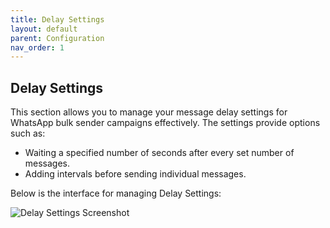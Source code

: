 ```yaml
---
title: Delay Settings
layout: default
parent: Configuration
nav_order: 1
---
```


## Delay Settings

This section allows you to manage your message delay settings for WhatsApp bulk sender campaigns effectively. The settings provide options such as:

- Waiting a specified number of seconds after every set number of messages.
- Adding intervals before sending individual messages.

Below is the interface for managing Delay Settings:

![Delay Settings Screenshot](https://solutions-guru-india.s3.ap-south-1.amazonaws.com/LICENSING-SERVER/delay-settings.png) 